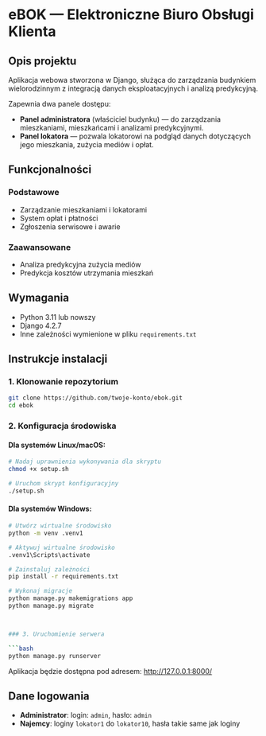 # eBOK — Elektroniczne Biuro Obsługi Klienta

## Opis projektu
Aplikacja webowa stworzona w Django, służąca do zarządzania budynkiem wielorodzinnym z integracją danych eksploatacyjnych i analizą predykcyjną.

Zapewnia dwa panele dostępu:
- **Panel administratora** (właściciel budynku) — do zarządzania mieszkaniami, mieszkańcami i analizami predykcyjnymi.
- **Panel lokatora** — pozwala lokatorowi na podgląd danych dotyczących jego mieszkania, zużycia mediów i opłat.

## Funkcjonalności

### Podstawowe
- Zarządzanie mieszkaniami i lokatorami
- System opłat i płatności
- Zgłoszenia serwisowe i awarie

### Zaawansowane
- Analiza predykcyjna zużycia mediów
- Predykcja kosztów utrzymania mieszkań

## Wymagania

- Python 3.11 lub nowszy
- Django 4.2.7
- Inne zależności wymienione w pliku `requirements.txt`

## Instrukcje instalacji

### 1. Klonowanie repozytorium

```bash
git clone https://github.com/twoje-konto/ebok.git
cd ebok
```

### 2. Konfiguracja środowiska

#### Dla systemów Linux/macOS:

```bash
# Nadaj uprawnienia wykonywania dla skryptu
chmod +x setup.sh

# Uruchom skrypt konfiguracyjny
./setup.sh
```

#### Dla systemów Windows:

```bash
# Utwórz wirtualne środowisko
python -m venv .venv1

# Aktywuj wirtualne środowisko
.venv1\Scripts\activate

# Zainstaluj zależności
pip install -r requirements.txt

# Wykonaj migracje
python manage.py makemigrations app
python manage.py migrate



### 3. Uruchomienie serwera

```bash
python manage.py runserver
```

Aplikacja będzie dostępna pod adresem: http://127.0.0.1:8000/

## Dane logowania

- **Administrator**: login: `admin`, hasło: `admin`
- **Najemcy**: loginy `lokator1` do `lokator10`, hasła takie same jak loginy







